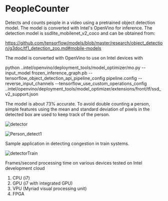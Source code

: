 # PeopleCounter
Detects and counts people in a video using a pretrained object detection model. The model is converted with Intel's OpenVino for inference.
The detection model is ssdlite_mobilenet_v2_coco and can be obtained from:

https://github.com/tensorflow/models/blob/master/research/object_detection/g3doc/tf1_detection_zoo.md#mobile-models

The model is converted with OpenVino to use on Intel devices with

python ..intel/openvino/deployment_tools/model_optimizer/mo.py --input_model frozen_inference_graph.pb --tensorflow_object_detection_api_pipeline_config pipeline.config --reverse_input_channels --tensorflow_use_custom_operations_config ..intel/openvino/deployment_tools/model_optimizer/extensions/front/tf/ssd_v2_support.json

The model is about 73% accurate. To avoid double counting a person, simple features using the mean and standard deviation of pixels in the detected box are used to keep track of the person. 


![detector](https://user-images.githubusercontent.com/5798711/105663512-4cfa4c80-5e87-11eb-8377-cd83b101793e.gif)

![Person_detect1](https://user-images.githubusercontent.com/5798711/104991295-45442f00-59d3-11eb-85f0-6487a7c36699.PNG)


Sample application in detecting congestion in train systems.

![detectorTrain](https://user-images.githubusercontent.com/5798711/107834934-a8b04b00-6d4c-11eb-928c-14df6eadb920.gif)

Frames/second processing time on various devices tested on Intel development cloud
1. CPU (i7)
2. GPU (i7 with integrated GPU)
3. VPU (Myriad visual processing unit)
4. FPGA






